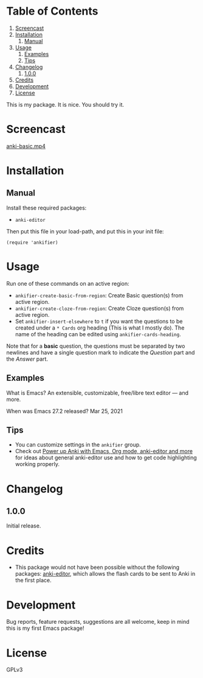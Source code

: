 
# Table of Contents

1.  [Screencast](#orga1d55a7)
2.  [Installation](#org65c0c62)
    1.  [Manual](#org05c8542)
3.  [Usage](#org7b565c2)
    1.  [Examples](#org1a8b50f)
    2.  [Tips](#org8509162)
4.  [Changelog](#org845f948)
    1.  [1.0.0](#orga63e8eb)
5.  [Credits](#orgbcd4042)
6.  [Development](#org4c1de30)
7.  [License](#org55456dd)

This is my package.  It is nice.  You should try it.


<a id="orga1d55a7"></a>

# Screencast

[anki-basic.mp4](screencasts/ankifier-basic.mp4)


<a id="org65c0c62"></a>

# Installation


<a id="org05c8542"></a>

## Manual

Install these required packages:

-   `anki-editor`

Then put this file in your load-path, and put this in your init file:

    (require 'ankifier)


<a id="org7b565c2"></a>

# Usage

Run one of these commands on an active region:

-   `ankifier-create-basic-from-region`: Create Basic question(s) from active
    region.
-   `ankifier-create-cloze-from-region`: Create Cloze question(s) from active
    region.
-   Set `ankifier-insert-elsewhere` to `t` if you want the questions to be created
    under a `* Cards` org heading (This is what I mostly do).
    The name of the heading can be edited using `ankifier-cards-heading`.

Note that for a **basic** question, the questions must be separated by two newlines
and have a single question mark to indicate the *Question* part and the *Answer*
part.


<a id="org1a8b50f"></a>

## Examples

What is Emacs?
An extensible, customizable, free/libre text editor — and more.

When was Emacs 27.2 released?
Mar 25, 2021


<a id="org8509162"></a>

## Tips

-   You can customize settings in the `ankifier` group.
-   Check out [Power up Anki with Emacs, Org mode, anki-editor and more](https://yiufung.net/post/anki-org/) for ideas
    about general anki-editor use and how to get code highlighting working
    properly.


<a id="org845f948"></a>

# Changelog


<a id="orga63e8eb"></a>

## 1.0.0

Initial release.


<a id="orgbcd4042"></a>

# Credits

-   This package would not have been possible without the following packages:
    [anki-editor](https://github.com/louietan/anki-editor), which allows the flash cards to be sent to Anki in the first place.


<a id="org4c1de30"></a>

# Development

Bug reports, feature requests, suggestions are all welcome, keep in mind this is
my first Emacs package!


<a id="org55456dd"></a>

# License

GPLv3

